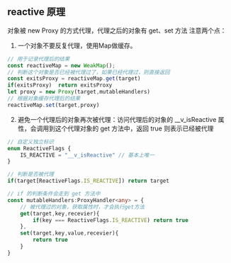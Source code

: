 ## reactive 原理
对象被 new Proxy 的方式代理，代理之后的对象有 get、set 方法
注意两个点：
1. 一个对象不要反复代理，使用Map做缓存。
```ts
// 用于记录代理后的结果
const reactiveMap = new WeakMap();
// 判断这个对象是否已经被代理过了，如果已经代理过，则直接返回
const exitsProxy = reactiveMap.get(target)
if(exitsProxy)  return exitsProxy
let proxy = new Proxy(target,mutableHandlers)
// 根据对象缓存代理后的结果
reactiveMap.set(target,proxy)
```
2. 避免一个代理后的对象再次被代理：访问代理后的对象的 __v_isReactive 属性，会调用到这个代理对象的 get 方法中，返回 true 则表示已经被代理
```ts
// 自定义独立标识
enum ReactiveFlags {
    IS_REACTIVE = "__v_isReactive" // 基本上唯一
}

// 判断是否被代理
if(target[ReactiveFlags.IS_REACTIVE]) return target

// if 的判断条件会走到 get 方法中
const mutableHandlers:ProxyHandler<any> = {
    // 被代理过的对象，获取属性时，才会执行get方法
    get(target,key,recevier){
        if(key === ReactiveFlags.IS_REACTIVE) return true
    },
    set(target,key,value,recevier){
        return true
    }
}
```
